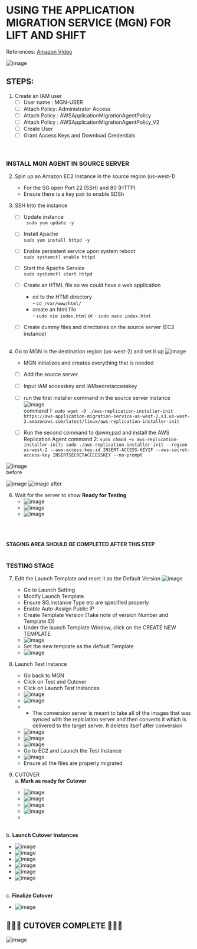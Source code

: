 # USING THE APPLICATION MIGRATION SERVICE (MGN) FOR LIFT AND SHIFT

References:
[Amazon Video](https://www.youtube.com/watch?v=ao8geVzmmRo)


![image](https://github.com/victorwokili/AWSProjects/assets/18079443/4e869b11-5a71-4f08-aba5-54c0c60c435c)


## STEPS:
1. Create an IAM user 
   - [ ] User name : MGN-USER
   - [ ] Attach Policy: Administrator Access
   - [ ] Attach Policy : AWSApplicationMigrationAgentPolicy
   - [ ] Attach Policy : AWSApplicationMigrationAgentPolicy_V2
   - [ ] Create User
   - [ ] Grant Access Keys and Download Credentials
     <br><br><br>

### INSTALL MGN AGENT IN SOURCE SERVER 
2. Spin up an Amazon EC2 Instance in the source region (us-west-1)
   - For the SG open Port 22 (SSH) and 80 (HTTP)
   - Ensure there is a key pair to enable SDSh
     
4. SSH Into the instance <br>
   - [ ]   Update instance <br>
            ` sudo yum update -y`
   - [ ]   Install Apache <br>
            `sudo yum install httpd -y`
   - [ ]   Enable persistent service upon system reboot <br>
            `sudo systemctl enable httpd`
   - [ ]   Start the Apache Service <br>
            `sudo systemctl start httpd`
   - [ ]  Create an HTML file so we could have a web application <br>
         - cd to the HTMl directory <br>
          - `cd /var/www/html/`<br>
         - create an html file <br>
          -  `sudo vim index.html` or  -  `sudo nano index.html`<br> 
   - [ ]  Create dummy files and directories on the source server (EC2 instance) <br><br>

   
5. Go to MGN in the destination region (us-west-2) and set it up
    ![image](https://github.com/victorwokili/AWSProjects/assets/18079443/3753005e-19ac-4614-9e23-490a2a9b1d6c)
   - MGN initializes and creates everything that is needed
   - [ ] Add the source server
   - [ ] Input IAM accesskey and IAMsecretaccesskey
   - [ ] run the first installer command in the source server instance
  ![image](https://github.com/victorwokili/AWSProjects/assets/18079443/19e0a114-70a8-4c22-96ab-df83774147d7) <br>
 command 1:  `sudo wget -O ./aws-replication-installer-init https://aws-application-migration-service-us-west-2.s3.us-west-2.amazonaws.com/latest/linux/aws-replication-installer-init`

   - [ ] Run the second command to dpwm;pad and install the AWS Replication Agent
         command 2: ` sudo chmod +x aws-replication-installer-init; sudo ./aws-replication-installer-init --region us-west-2 --aws-access-key-id INSERT-ACCESS-KEYIF --aws-secret-access-key INSERTSECRETACCCESSKEY --no-prompt `

![image](https://github.com/victorwokili/AWSProjects/assets/18079443/28b88fae-79d4-4f3b-80c2-a11fd01687df)
<br>before

![image](https://github.com/victorwokili/AWSProjects/assets/18079443/15a036af-0d34-4bb4-bfd7-3f62aa53f8a5)
![image](https://github.com/victorwokili/AWSProjects/assets/18079443/bb6f080a-7d42-45b2-9730-cc175c37b892)
after 


6. Wait for the server to show **Ready for Testing**
   - ![image](https://github.com/victorwokili/AWSProjects/assets/18079443/0acd52cd-06fc-4fa9-aabb-cab48bec814c)
   - ![image](https://github.com/victorwokili/AWSProjects/assets/18079443/b72d361a-7af8-4187-b0e1-373e2bf2e42c)
   - ![image](https://github.com/victorwokili/AWSProjects/assets/18079443/c43d586e-7e7c-473b-8618-bfc0171e957d)

<br><br><br>
**STAGING AREA SHOULD BE COMPLETED AFTER THIS STEP**
<br><br>

### TESTING STAGE


7. Edit the Launch Template and reset it as the Default Version
   ![image](https://github.com/victorwokili/AWSProjects/assets/18079443/4b8917ed-35b8-4406-99d1-32e3d0826110)

   - Go to Launch Setting
   - Modify Launch Template
   - Ensure SG,instance Type etc are specified properly
   - Enable Auto-Assign Public IP
   - Create Template Version (Take note of version Number and Template ID)
   - Under the launch Template Window, click on the CREATE NEW TEMPLATE
   - ![image](https://github.com/victorwokili/AWSProjects/assets/18079443/3fa54bb1-e803-4616-9f79-b514179021d5)
   - Set the new template as the default Template
   - ![image](https://github.com/victorwokili/AWSProjects/assets/18079443/c85db75b-9585-4874-ac1b-2f74f683c70d)

8. Launch Test Instance
   - Go back to MGN
   - Click on Test and Cutover
   - Click on Launch Test Instances
   - ![image](https://github.com/victorwokili/AWSProjects/assets/18079443/f3f38104-ee05-459e-8bc2-2be4d9691f9e)
   - ![image](https://github.com/victorwokili/AWSProjects/assets/18079443/2130bb98-bb06-466a-bd71-1219a5102162)
   -    - The conversion server is meant to take all of the images that was synced with the replciation server and then converts it which is delivered to the target server. It deletes itself after conversion
   - ![image](https://github.com/victorwokili/AWSProjects/assets/18079443/68ee3c76-6fb3-4e78-965a-74a7f3252df3)
   - ![image](https://github.com/victorwokili/AWSProjects/assets/18079443/36ca5104-e7a9-4a53-a947-925157b24ec3)
   - ![image](https://github.com/victorwokili/AWSProjects/assets/18079443/012f57a2-85d5-45d1-b262-fa4b8b5c596d)
   - Go to EC2 and Launch the Test Instance
   - ![image](https://github.com/victorwokili/AWSProjects/assets/18079443/64f8773d-597a-49a6-a265-7e2856b6d3d2)
   - Ensure all the files are properly migrated


9. CUTOVER
<br>a. **Mark as ready for Cutover**
   - ![image](https://github.com/victorwokili/AWSProjects/assets/18079443/c53f5123-33df-47b2-99c3-e9a9a086d4ab)
   - ![image](https://github.com/victorwokili/AWSProjects/assets/18079443/6eaa7c39-8c36-4afb-a818-f224d4f9e5fa)
   - ![image](https://github.com/victorwokili/AWSProjects/assets/18079443/e9188114-b5dd-47a9-a182-46a447467ea0)
   - ![image](https://github.com/victorwokili/AWSProjects/assets/18079443/064a054a-f5f5-4236-b5cc-a45bb0bd8f0c)
   - 


<br>b. **Launch Cutover Instances**
   - ![image](https://github.com/victorwokili/AWSProjects/assets/18079443/e4abc4eb-152a-4400-93aa-d9779bc461a6)
   - ![image](https://github.com/victorwokili/AWSProjects/assets/18079443/4140b97d-dfe1-4540-af61-b04cf8c73fe0)
   - ![image](https://github.com/victorwokili/AWSProjects/assets/18079443/77d26997-2d46-4899-844c-560a0f18cdf4)
   - ![image](https://github.com/victorwokili/AWSProjects/assets/18079443/a1c82250-196e-45ca-867f-ca16ef437121)
   - ![image](https://github.com/victorwokili/AWSProjects/assets/18079443/bb57bb8e-5f67-40b7-959c-756a67b236c8)
   - ![image](https://github.com/victorwokili/AWSProjects/assets/18079443/cf03430b-c69f-4bf0-a39e-07887fdcbf09)



<br>c. **Finalize Cutover**
   - ![image](https://github.com/victorwokili/AWSProjects/assets/18079443/8bb11c0d-2520-4c6b-aa4f-15e282c66249)




 ## 🎉🎉🎉 CUTOVER COMPLETE 🎉🎉🎉
 ![image](https://github.com/victorwokili/AWSProjects/assets/18079443/bc91a646-331d-4392-8d02-7f20aa2bb941)








